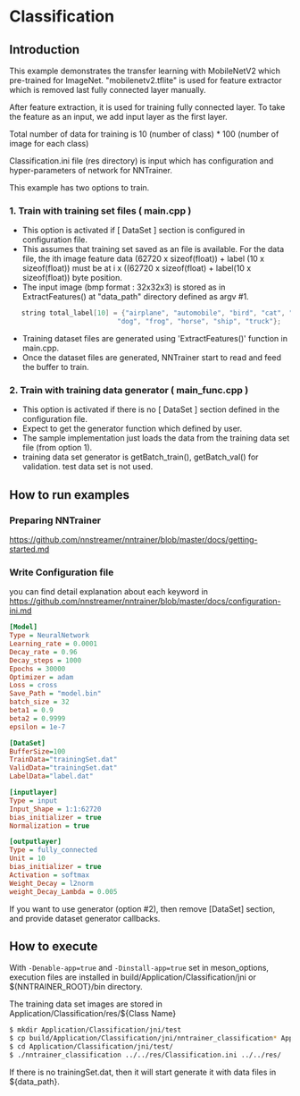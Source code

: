 # Classification

## Introduction

This example demonstrates the transfer learning with MobileNetV2 which pre-trained for ImageNet. "mobilenetv2.tflite" is used for feature extractor which is removed last fully connected layer manually.

After feature extraction, it is used for training fully connected layer. To take the feature as an input, we add input layer as the first layer.

Total number of data for training is 10 (number of class) * 100 (number of image for each class)

Classification.ini file (res directory) is input which has configuration and hyper-parameters of network for NNTrainer.

This example has two options to train.

### 1. Train with training set files ( main.cpp )

- This option is activated if [ DataSet ] section is configured in configuration file.
- This assumes that training set saved as an file is available.
   For the data file, the ith image feature data (62720 x sizeof(float)) + label (10 x sizeof(float)) must be at i x ((62720 x sizeof(float) + label(10 x sizeof(float)) byte position.
- The input image (bmp format : 32x32x3) is stored as in ExtractFeatures() at "data_path" directory defined as argv #1.

```c++
   string total_label[10] = {"airplane", "automobile", "bird", "cat", "deer",
                           "dog", "frog", "horse", "ship", "truck"};
```

- Training dataset files are generated using 'ExtractFeatures()' function in main.cpp.
- Once the dataset files are generated, NNTrainer start to read and feed the buffer to train.

### 2. Train with training data generator ( main_func.cpp )

- This option is activated if there is no [ DataSet ] section defined in the configuration file.
- Expect to get the generator function which defined by user.
- The sample implementation just loads the data from the training data set file (from option 1).
- training data set generator is getBatch_train(),  getBatch_val() for validation. test data set is not used.

## How to run examples

### Preparing NNTrainer

<https://github.com/nnstreamer/nntrainer/blob/master/docs/getting-started.md>

### Write Configuration file

you can find detail explanation about each keyword in
<https://github.com/nnstreamer/nntrainer/blob/master/docs/configuration-ini.md>

```ini
[Model]
Type = NeuralNetwork
Learning_rate = 0.0001
Decay_rate = 0.96
Decay_steps = 1000
Epochs = 30000
Optimizer = adam
Loss = cross
Save_Path = "model.bin"
batch_size = 32
beta1 = 0.9
beta2 = 0.9999
epsilon = 1e-7

[DataSet]
BufferSize=100
TrainData="trainingSet.dat"
ValidData="trainingSet.dat"
LabelData="label.dat"

[inputlayer]
Type = input
Input_Shape = 1:1:62720
bias_initializer = true
Normalization = true

[outputlayer]
Type = fully_connected
Unit = 10
bias_initializer = true
Activation = softmax
Weight_Decay = l2norm
weight_Decay_Lambda = 0.005
```

If you want to use generator (option #2), then remove [DataSet] section, and provide dataset generator callbacks.

## How to execute

With `-Denable-app=true` and `-Dinstall-app=true` set in meson_options, execution files are installed in build/Application/Classification/jni or $(NNTRAINER_ROOT}/bin directory.

The training data set images are stored in Application/Classification/res/${Class Name}

```bash
$ mkdir Application/Classification/jni/test
$ cp build/Application/Classification/jni/nntrainer_classification* Application/Classification/jni/test/
$ cd Application/Classification/jni/test/
$ ./nntrainer_classification ../../res/Classification.ini ../../res/
```
If there is no trainingSet.dat, then it will start generate it with data files in ${data_path}.
